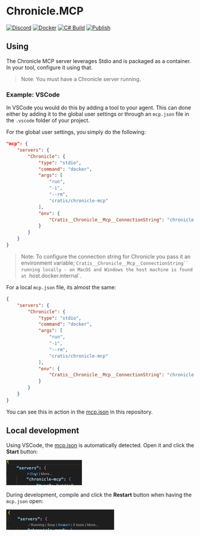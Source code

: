# Chronicle.MCP

[![Discord](https://img.shields.io/discord/1182595891576717413?label=Discord&logo=discord&color=7289da)](https://discord.gg/kt4AMpV8WV)
[![Docker](https://img.shields.io/docker/v/cratis/chronicle-mcp?label=Chronicle&logo=docker&sort=semver)](https://hub.docker.com/r/cratis/chronicle-mcp)
[![C# Build](https://github.com/cratis/Chronicle-Mcp/actions/workflows/build.yml/badge.svg)](https://github.com/Cratis/Chronicle.Mcp/actions/workflows/build.yml)
[![Publish](https://github.com/cratis/Chronicle-Mcp/actions/workflows/publish.yml/badge.svg)](https://github.com/Cratis/Chronicle.Mcp/actions/workflows/publish.yml)

## Using

The Chronicle MCP server leverages Stdio and is packaged as a container.
In your tool, configure it using that.

> Note: You must have a Chronicle server running.

### Example: VSCode

In VSCode you would do this by adding a tool to your agent.
This can done either by adding it to the global user settings or through an `mcp.json` file in
the `.vscode` folder of your project.

For the global user settings, you simply do the following:

```json
"mcp": {
    "servers": {
        "Chronicle": {
            "type": "stdio",
            "command": "docker",
            "args": [
                "run",
                "-i",
                "--rm",
                "cratis/chronicle-mcp"
            ],
            "env": {
                "Cratis__Chronicle__Mcp__ConnectionString": "chronicle://host.docker.internal:35000"
            }
        }
    }
}
```

> Note: To configure the connection string for Chronicle you pass it an environment variable; `Cratis__Chronicle__Mcp__ConnectionString``
> running locally - on MacOS and Windows the host machine is found at `host.docker.internal`.

For a local `mcp.json` file, its almost the same:

```json
{
    "servers": {
        "Chronicle": {
            "type": "stdio",
            "command": "docker",
            "args": [
                "run",
                "-i",
                "--rm",
                "cratis/chronicle-mcp"
            ],
            "env": {
                "Cratis__Chronicle__Mcp__ConnectionString": "chronicle://host.docker.internal:35000"
            }
        }
    }
}
```

You can see this in action in the [mcp.json](./.vscode/mcp.json) in this repository.

## Local development

Using VSCode, the [mcp.json](./.vscode/mcp.json) is automatically detected.
Open it and click the **Start** button:

![](./images/start.png)

During development, compile and click the **Restart** button when having the `mcp.json` open:

![](./images/restart.png)
